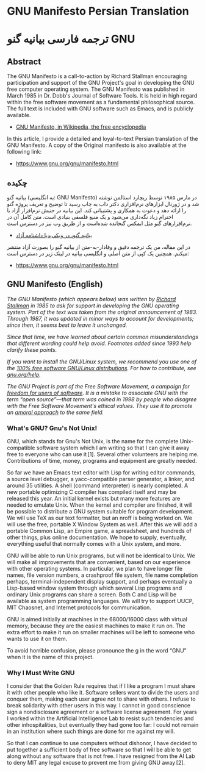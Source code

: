 
# GNU Manifesto Persian Translation
# ترجمه فارسی بیانیه گنو GNU


## Abstract

The GNU Manifesto is a call-to-action by Richard Stallman encouraging participation and support of the GNU Project's goal in developing the GNU free computer operating system. The GNU Manifesto was published in March 1985 in Dr. Dobb's Journal of Software Tools. It is held in high regard within the free software movement as a fundamental philosophical source.
The full text is included with GNU software such as Emacs, and is publicly available.
* [GNU Manifesto, in Wikipedia, the free encyclopedia](https://en.wikipedia.org/wiki/GNU_Manifesto)

In this article, I provide a detailed and loyal-to-text Persian translation of the GNU Manifesto. A copy of the Original manifesto is also available at the following link:
* https://www.gnu.org/gnu/manifesto.html


## چکیده

بیانیه گنو (به انگلیسی: GNU Manifesto) در مارس ۱۹۸۵ توسط ریچارد استالمن نوشته شد و در ژورنال ابزارهای نرم‌افزاری دکتر داب به چاپ رسید تا توضیح و تعریف پروژه گنو را ارائه دهد و دعوت به همکاری و پشتیبانی کند. این بیانیه در جنبش نرم‌افزار آزاد با احترام زیاد نگه‌داری می‌شود و یک منبع فلسفی بنیادی است. متن کامل آن در نرم‌افزارهای گنو مثل ایمکس گنجانده شده‌است و از طریق وب نیز در دسترس است.
* [بیانیه گنو، در ویکی‌پدیا داشنامه آزاد](https://fa.wikipedia.org/wiki/%D8%A8%DB%8C%D8%A7%D9%86%DB%8C%D9%87_%DA%AF%D9%86%D9%88)

در این مقاله، من یک ترجمه دقیق و وفادار-به-متن از بیانیه گنو را بصورت آزاد منتشر میکنم. همچنین یک کپی از متن اصلی و انگلیسی بیانیه در لینک زیر در دسترس است:
* https://www.gnu.org/gnu/manifesto.html


## GNU Manifesto (English)

_The GNU Manifesto (which appears below) was written by [Richard Stallman](https://www.stallman.org/) in 1985 to ask for support in developing the GNU operating system. Part of the text was taken from the original announcement of 1983. Through 1987, it was updated in minor ways to account for developments; since then, it seems best to leave it unchanged._

_Since that time, we have learned about certain common misunderstandings that different wording could help avoid. Footnotes added since 1993 help clarify these points._

_If you want to install the GNU/Linux system, we recommend you use one of the [100% free software GNU/Linux distributions](https://www.gnu.org/distros). For how to contribute, see [gnu.org/help](https://www.gnu.org/help/help.html)._

_The GNU Project is part of the Free Software Movement, a campaign for [freedom for users of software](https://www.gnu.org/philosophy/free-sw.html). It is a mistake to associate GNU with the term “open source”—that term was coined in 1998 by people who disagree with the Free Software Movement's ethical values. They use it to promote an [amoral approach](https://www.gnu.org/philosophy/open-source-misses-the-point.html) to the same field._

### What's GNU? Gnu's Not Unix!

GNU, which stands for Gnu's Not Unix, is the name for the complete Unix-compatible software system which I am writing so that I can give it away free to everyone who can use it [1]. Several other volunteers are helping me. Contributions of time, money, programs and equipment are greatly needed.

So far we have an Emacs text editor with Lisp for writing editor commands, a source level debugger, a yacc-compatible parser generator, a linker, and around 35 utilities. A shell (command interpreter) is nearly completed. A new portable optimizing C compiler has compiled itself and may be released this year. An initial kernel exists but many more features are needed to emulate Unix. When the kernel and compiler are finished, it will be possible to distribute a GNU system suitable for program development. We will use TeX as our text formatter, but an nroff is being worked on. We will use the free, portable X Window System as well. After this we will add a portable Common Lisp, an Empire game, a spreadsheet, and hundreds of other things, plus online documentation. We hope to supply, eventually, everything useful that normally comes with a Unix system, and more.

GNU will be able to run Unix programs, but will not be identical to Unix. We will make all improvements that are convenient, based on our experience with other operating systems. In particular, we plan to have longer file names, file version numbers, a crashproof file system, file name completion perhaps, terminal-independent display support, and perhaps eventually a Lisp-based window system through which several Lisp programs and ordinary Unix programs can share a screen. Both C and Lisp will be available as system programming languages. We will try to support UUCP, MIT Chaosnet, and Internet protocols for communication.

GNU is aimed initially at machines in the 68000/16000 class with virtual memory, because they are the easiest machines to make it run on. The extra effort to make it run on smaller machines will be left to someone who wants to use it on them.

To avoid horrible confusion, please pronounce the g in the word “GNU” when it is the name of this project.

### Why I Must Write GNU

I consider that the Golden Rule requires that if I like a program I must share it with other people who like it. Software sellers want to divide the users and conquer them, making each user agree not to share with others. I refuse to break solidarity with other users in this way. I cannot in good conscience sign a nondisclosure agreement or a software license agreement. For years I worked within the Artificial Intelligence Lab to resist such tendencies and other inhospitalities, but eventually they had gone too far: I could not remain in an institution where such things are done for me against my will.

So that I can continue to use computers without dishonor, I have decided to put together a sufficient body of free software so that I will be able to get along without any software that is not free. I have resigned from the AI Lab to deny MIT any legal excuse to prevent me from giving GNU away [2].